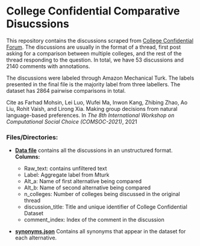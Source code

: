 # College Confidential Comparative Disucssions

This repository contains the discussions scraped from [College Confidential Forum](https://talk.collegeconfidential.com/).
The discussions are usually in the format of a thread, first post asking for a comparison between multiple colleges, and the rest of the thread responding to the question.
In total, we have 53 discussions and 2140 comments with annotations.

The discussions were labeled through Amazon Mechanical Turk. The labels presented in the final file is the majority label from three labellers. 
The dataset has 2864 pairwise comparisons in total.  

Cite as Farhad Mohsin, Lei Luo, Wufei Ma, Inwon Kang, Zhibing Zhao, Ao Liu, Rohit Vaish, and Lirong Xia. Making group decisions from natural language-based preferences. In *The 8th International Workshop on Computational Social Choice (COMSOC-2021)*, 2021

### Files/Directories:

- **[Data file](/cc_raw_data.csv)**
contains all the discussions in an unstructured format.
**Columns:**
  - Raw_text: contains unfiltered text
  - Label: Aggregate label from Mturk
  - Alt_a: Name of first alternative being compared
  - Alt_b: Name of second alternative being compared
  - n_colleges: Number of colleges being discussed in the original thread
  - discussion_title: Title and unique identifier of College Confidential Dataset
  - comment_index: Index of the comment in the discussion
  
- **[synonyms.json](/synonyms.json)**
Contains all synonyms that appear in the dataset for each alternative.
